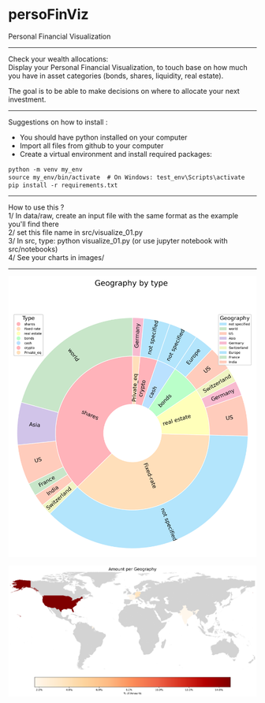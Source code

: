# persoFinViz
Personal Financial Visualization
***
Check your wealth allocations:  
Display your Personal Financial Visualization, to touch base on how much you have in asset categories (bonds, shares, liquidity, real estate).

The goal is to be able to make decisions on where to allocate your next investment.
***
Suggestions on how to install :  
* You should have python installed on your computer  
* Import all files from github to your computer
* Create a virtual environment and install required packages:

```shell
python -m venv my_env
source my_env/bin/activate  # On Windows: test_env\Scripts\activate
pip install -r requirements.txt
```


***

How to use this ?  
1/ In data/raw, create an input file with the same format as the example you'll find there  
2/ set this file name in src/visualize_01.py  
3/ In src, type: python visualize_01.py  (or use jupyter notebook with src/notebooks)  
4/ See your charts in images/  
***
![Alt Text](docs/example.png)
  
![Alt Text](docs/example_map_world.png)
